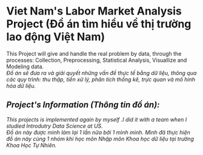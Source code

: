  
# Viet Nam's Labor Market Analysis Project (Đồ án tìm hiểu về thị trường lao động Việt Nam)
This Project will give and handle the real problem by data, through the processes: Collection, Preprocessing, Statistical Analysis, Visuallize and Modeling data.  
<i>Đồ án sẽ đưa ra và giải quyết những vấn đề thực tế bằng dữ liệu, thông qua các quy trình: thu thập, tiền xử lý, phân tích thống kê, trực quan và mô hình hóa dữ liệu.<i>

## Project's Information (Thông tin đồ án): 
This projects is implemented again by myself .I did it with a team when I studied Introdutry Data Science at US.   
<i>Đồ án này được mình làm lại 1 lần nữa bởi 1 mình mình. Mình đã thực hiện đồ án này cùng 1 nhóm khi học môn Nhập môn Khoa học dữ liệu tại trường Khoa Học Tự Nhiên.<i>